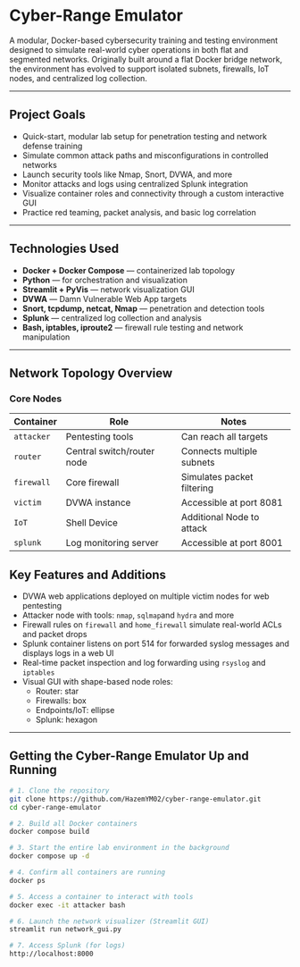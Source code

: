# Cyber-Range Emulator

A modular, Docker-based cybersecurity training and testing environment designed to simulate real-world cyber operations in both flat and segmented networks. Originally built around a flat Docker bridge network, the environment has evolved to support isolated subnets, firewalls, IoT nodes, and centralized log collection.

---

## Project Goals

- Quick-start, modular lab setup for penetration testing and network defense training  
- Simulate common attack paths and misconfigurations in controlled networks  
- Launch security tools like Nmap, Snort, DVWA, and more  
- Monitor attacks and logs using centralized Splunk integration  
- Visualize container roles and connectivity through a custom interactive GUI  
- Practice red teaming, packet analysis, and basic log correlation

---

## Technologies Used

- **Docker + Docker Compose** — containerized lab topology  
- **Python** — for orchestration and visualization  
- **Streamlit + PyVis** — network visualization GUI  
- **DVWA** — Damn Vulnerable Web App targets  
- **Snort, tcpdump, netcat, Nmap** — penetration and detection tools  
- **Splunk** — centralized log collection and analysis  
- **Bash, iptables, iproute2** — firewall rule testing and network manipulation

---

## Network Topology Overview

### Core Nodes

| Container    | Role                       | Notes                          |
|--------------|----------------------------|--------------------------------|
| `attacker`   | Pentesting tools           | Can reach all targets          |
| `router`     | Central switch/router node | Connects multiple subnets      |
| `firewall`   | Core firewall              | Simulates packet filtering     |
| `victim`     | DVWA instance              | Accessible at port 8081        |
| `IoT`        | Shell Device               | Additional Node to attack      |
| `splunk`     | Log monitoring server      | Accessible at port 8001        |


## Key Features and Additions

- DVWA web applications deployed on multiple victim nodes for web pentesting  
- Attacker node with tools: `nmap`, `sqlmap`and `hydra` and more  
- Firewall rules on `firewall` and `home_firewall` simulate real-world ACLs and packet drops  
- Splunk container listens on port 514 for forwarded syslog messages and displays logs in a web UI  
- Real-time packet inspection and log forwarding using `rsyslog` and `iptables`  
- Visual GUI with shape-based node roles:  
  - Router: star  
  - Firewalls: box  
  - Endpoints/IoT: ellipse  
  - Splunk: hexagon

---

## Getting the Cyber-Range Emulator Up and Running

```bash
# 1. Clone the repository
git clone https://github.com/HazemYM02/cyber-range-emulator.git
cd cyber-range-emulator

# 2. Build all Docker containers
docker compose build

# 3. Start the entire lab environment in the background
docker compose up -d

# 4. Confirm all containers are running
docker ps

# 5. Access a container to interact with tools
docker exec -it attacker bash

# 6. Launch the network visualizer (Streamlit GUI)
streamlit run network_gui.py

# 7. Access Splunk (for logs)
http://localhost:8000
